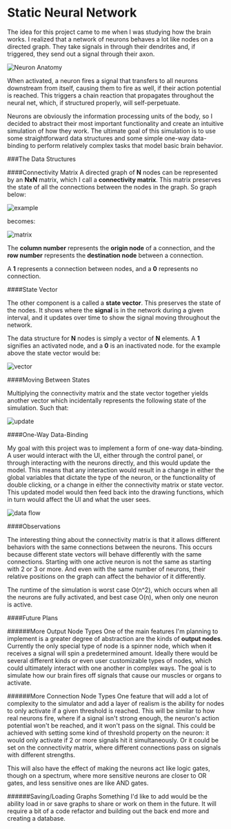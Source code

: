 # Static Neural Network

The idea for this project came to me when I was studying how the brain works. I realized that a network of neurons behaves a lot like nodes on a directed graph. They take signals in through their dendrites and, if triggered, they send out a signal through their axon.

![Neuron Anatomy](http://shajitheodore.com/wp-content/uploads/2015/09/Neuron.png)

When activated, a neuron fires a signal that transfers to all neurons downstream from itself, causing them to fire as well, if their action potential is reached. This triggers a chain reaction that propagates throughout the neural net, which, if structured properly, will self-perpetuate.

Neurons are obviously the information processing units of the body, so I decided to abstract their most important functionality and create an intuitive simulation of how they work. The ultimate goal of this simulation is to use some straightforward data structures and some simple one-way data-binding to perform relatively complex tasks that model basic brain behavior.

###The Data Structures

####Connectivity Matrix
A directed graph of **N** nodes can be represented by an **NxN** matrix, which I call a **connectivity matrix**. This matrix preserves the state of all the connections between the nodes in the graph. So graph below:

![example](https://s31.postimg.org/k3a2p9hnv/SNNexample.png)

becomes:

![matrix](https://s32.postimg.org/a4cnw4yp1/Connectivity_Matrix.png)

The **column number** represents the **origin node** of a connection, and the **row number** represents the **destination node** between a connection.

A **1** represents a connection between nodes, and a **0** represents no connection.

####State Vector

The other component is a called a **state vector**. This preserves the state of the nodes. It shows where the **signal** is in the network during a given interval, and it updates over time to show the signal moving throughout the network.

The data structure for **N** nodes is simply a vector of **N** elements. A **1** signifies an activated node, and a **0** is an inactivated node. for the example above the state vector would be:

![vector](https://s32.postimg.org/rsxopgos5/State_Vector.png)

####Moving Between States

Multiplying the connectivity matrix and the state vector together yields another vector which incidentally represents the following state of the simulation. Such that:

![update](https://s31.postimg.org/b4dm6ftff/Update_State.png)

####One-Way Data-Binding

My goal with this project was to implement a form of one-way data-binding. A user would interact with the UI, either through the control panel, or through interacting with the neurons directly, and this would update the model. This means that any interaction would result in a change in either the global variables that dictate the type of the neuron, or the functionality of double clicking, or a change in either the connectivity matrix or state vector.
This updated model would then feed back into the drawing functions, which in turn would affect the UI and what the user sees.

![data flow](https://s8.postimg.org/vcndudnqt/Data_Flow.png)

####Observations

The interesting thing about the connectivity matrix is that it allows different behaviors with the same connections between the neurons. This occurs because different state vectors will behave differently with the same connections. Starting with one active neuron is not the same as starting with 2 or 3 or more. And even with the same number of neurons, their relative positions on the graph can affect the behavior of it differently.

The runtime of the simulation is worst case O(n^2), which occurs when all the neurons are fully activated, and best case O(n), when only one neuron is active.

####Future Plans

######More Output Node Types
One of the main features I'm planning to implement is a greater degree of abstraction are the kinds of **output nodes**. Currently the only special type of node is a spinner node, which when it receives a signal will spin a predetermined amount. Ideally there would be several different kinds or even user customizable types of nodes, which could ultimately interact with one another in complex ways. The goal is to simulate how our brain fires off signals that cause our muscles or organs to activate.

######More Connection Node Types
One feature that will add a lot of complexity to the simulator and add a layer of realism is the ability for nodes to only activate if a given threshold is reached. This will be similar to how real neurons fire, where if a signal isn't strong enough, the neuron's action potential won't be reached, and it won't pass on the signal. This could be achieved with setting some kind of threshold property on the neuron: it would only activate if 2 or more signals hit it simultaneously. Or it could be set on the connectivity matrix, where different connections pass on signals with different strengths.

This will also have the effect of making the neurons act like logic gates, though on a spectrum, where more sensitive neurons are closer to OR gates, and less sensitive ones are like AND gates.

######Saving/Loading Graphs
Something I'd like to add would be the ability load in or save graphs to share or work on them in the future. It will require a bit of a code refactor and building out the back end more and creating a database.
